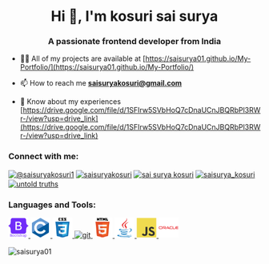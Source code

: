 <h1 align="center">Hi 👋, I'm kosuri sai surya</h1>
<h3 align="center">A passionate frontend developer from India</h3>

- 👨‍💻 All of my projects are available at [https://saisurya01.github.io/My-Portfolio/](https://saisurya01.github.io/My-Portfolio/)

- 📫 How to reach me **saisuryakosuri@gmail.com**

- 📄 Know about my experiences [https://drive.google.com/file/d/1SFIrw5SVbHoQ7cDnaUCnJBQRbPl3RWr-/view?usp=drive_link](https://drive.google.com/file/d/1SFIrw5SVbHoQ7cDnaUCnJBQRbPl3RWr-/view?usp=drive_link)

<h3 align="left">Connect with me:</h3>
<p align="left">
<a href="https://twitter.com/@saisuryakosuri1" target="blank"><img align="center" src="https://raw.githubusercontent.com/rahuldkjain/github-profile-readme-generator/master/src/images/icons/Social/twitter.svg" alt="@saisuryakosuri1" height="30" width="40" /></a>
<a href="https://linkedin.com/in/saisuryakosuri" target="blank"><img align="center" src="https://raw.githubusercontent.com/rahuldkjain/github-profile-readme-generator/master/src/images/icons/Social/linked-in-alt.svg" alt="saisuryakosuri" height="30" width="40" /></a>
<a href="https://fb.com/sai surya kosuri" target="blank"><img align="center" src="https://raw.githubusercontent.com/rahuldkjain/github-profile-readme-generator/master/src/images/icons/Social/facebook.svg" alt="sai surya kosuri" height="30" width="40" /></a>
<a href="https://instagram.com/saisurya_kosuri" target="blank"><img align="center" src="https://raw.githubusercontent.com/rahuldkjain/github-profile-readme-generator/master/src/images/icons/Social/instagram.svg" alt="saisurya_kosuri" height="30" width="40" /></a>
<a href="https://www.youtube.com/@Untold-Truths0" target="blank"><img align="center" src="https://raw.githubusercontent.com/rahuldkjain/github-profile-readme-generator/master/src/images/icons/Social/youtube.svg" alt="untold truths" height="30" width="40" /></a>
</p>

<h3 align="left">Languages and Tools:</h3>
<p align="left"> <a href="https://getbootstrap.com" target="_blank" rel="noreferrer"> <img src="https://raw.githubusercontent.com/devicons/devicon/master/icons/bootstrap/bootstrap-plain-wordmark.svg" alt="bootstrap" width="40" height="40"/> </a> <a href="https://www.cprogramming.com/" target="_blank" rel="noreferrer"> <img src="https://raw.githubusercontent.com/devicons/devicon/master/icons/c/c-original.svg" alt="c" width="40" height="40"/> </a> <a href="https://www.w3schools.com/css/" target="_blank" rel="noreferrer"> <img src="https://raw.githubusercontent.com/devicons/devicon/master/icons/css3/css3-original-wordmark.svg" alt="css3" width="40" height="40"/> </a> <a href="https://git-scm.com/" target="_blank" rel="noreferrer"> <img src="https://www.vectorlogo.zone/logos/git-scm/git-scm-icon.svg" alt="git" width="40" height="40"/> </a> <a href="https://www.w3.org/html/" target="_blank" rel="noreferrer"> <img src="https://raw.githubusercontent.com/devicons/devicon/master/icons/html5/html5-original-wordmark.svg" alt="html5" width="40" height="40"/> </a> <a href="https://www.java.com" target="_blank" rel="noreferrer"> <img src="https://raw.githubusercontent.com/devicons/devicon/master/icons/java/java-original.svg" alt="java" width="40" height="40"/> </a> <a href="https://developer.mozilla.org/en-US/docs/Web/JavaScript" target="_blank" rel="noreferrer"> <img src="https://raw.githubusercontent.com/devicons/devicon/master/icons/javascript/javascript-original.svg" alt="javascript" width="40" height="40"/> </a> <a href="https://www.oracle.com/" target="_blank" rel="noreferrer"> <img src="https://raw.githubusercontent.com/devicons/devicon/master/icons/oracle/oracle-original.svg" alt="oracle" width="40" height="40"/> </a> </p>

<p><img align="center" src="https://github-readme-stats.vercel.app/api/top-langs?username=saisurya01&show_icons=true&locale=en&layout=compact" alt="saisurya01" /></p>
